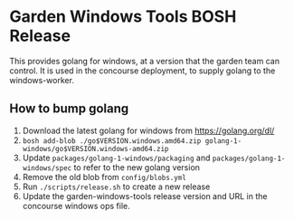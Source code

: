 # Garden Windows Tools BOSH Release

This provides golang for windows, at a version that the garden team can
control.  It is used in the concourse deployment, to supply golang to the
windows-worker.

## How to bump golang

1. Download the latest golang for windows from https://golang.org/dl/
1. `bosh add-blob ./go$VERSION.windows.amd64.zip golang-1-windows/go$VERSION.windows-amd64.zip`
1. Update `packages/golang-1-windows/packaging` and `packages/golang-1-windows/spec` to refer to the new golang version
1. Remove the old blob from `config/blobs.yml`
1. Run `./scripts/release.sh` to create a new release
1. Update the garden-windows-tools release version and URL in the concourse windows ops file.
